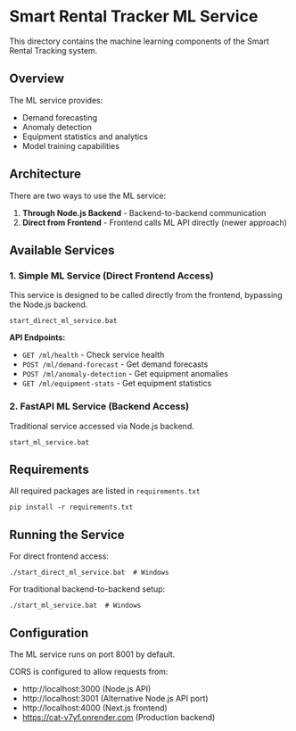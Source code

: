# Smart Rental Tracker ML Service

This directory contains the machine learning components of the Smart Rental Tracking system.

## Overview

The ML service provides:

- Demand forecasting
- Anomaly detection
- Equipment statistics and analytics
- Model training capabilities

## Architecture

There are two ways to use the ML service:

1. **Through Node.js Backend** - Backend-to-backend communication
2. **Direct from Frontend** - Frontend calls ML API directly (newer approach)

## Available Services

### 1. Simple ML Service (Direct Frontend Access)

This service is designed to be called directly from the frontend, bypassing the Node.js backend.

```
start_direct_ml_service.bat
```

**API Endpoints:**

- `GET /ml/health` - Check service health
- `POST /ml/demand-forecast` - Get demand forecasts
- `POST /ml/anomaly-detection` - Get equipment anomalies
- `GET /ml/equipment-stats` - Get equipment statistics

### 2. FastAPI ML Service (Backend Access)

Traditional service accessed via Node.js backend.

```
start_ml_service.bat
```

## Requirements

All required packages are listed in `requirements.txt`

```
pip install -r requirements.txt
```

## Running the Service

For direct frontend access:

```
./start_direct_ml_service.bat  # Windows
```

For traditional backend-to-backend setup:

```
./start_ml_service.bat  # Windows
```

## Configuration

The ML service runs on port 8001 by default. 

CORS is configured to allow requests from:
- http://localhost:3000 (Node.js API)
- http://localhost:3001 (Alternative Node.js API port)
- http://localhost:4000 (Next.js frontend)
- https://cat-v7yf.onrender.com (Production backend)
